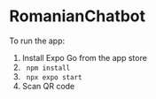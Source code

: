 # RomanianChatbot
To run the app:
1. Install Expo Go from the app store
2. ``` npm install```
3. ``` npx expo start```
4. Scan QR code
